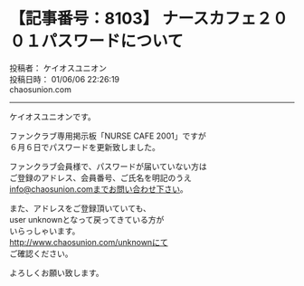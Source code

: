 # 【記事番号：8103】 ナースカフェ２００１パスワードについて

投稿者： ケイオスユニオン  
投稿日時： 01/06/06 22:26:19  
chaosunion.com

---

ケイオスユニオンです。  
  
ファンクラブ専用掲示板「NURSE CAFE 2001」ですが  
６月６日でパスワードを更新致しました。  
  
ファンクラブ会員様で、パスワードが届いていない方は  
ご登録のアドレス、会員番号、ご氏名を明記のうえ  
info@chaosunion.comまでお問い合わせ下さい。  
  
また、アドレスをご登録頂いていても、  
user unknownとなって戻ってきている方が  
いらっしゃいます。  
http://www.chaosunion.com/unknownにて  
ご確認ください。  
  
よろしくお願い致します。
